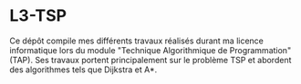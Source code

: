 # L3-TSP
Ce dépôt compile mes différents travaux réalisés durant ma licence informatique lors du module "Technique Algorithmique de Programmation" (TAP). Ses travaux portent principalement sur le problème TSP et abordent des algorithmes tels que Dijkstra et A*.
